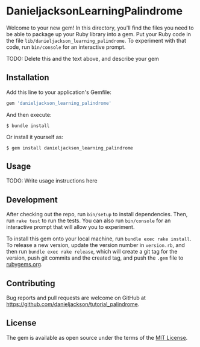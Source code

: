 # DanieljacksonLearningPalindrome

Welcome to your new gem! In this directory, you'll find the files you need to be able to package up your Ruby library into a gem. Put your Ruby code in the file `lib/danieljackson_learning_palindrome`. To experiment with that code, run `bin/console` for an interactive prompt.

TODO: Delete this and the text above, and describe your gem

## Installation

Add this line to your application's Gemfile:

```ruby
gem 'danieljackson_learning_palindrome'
```

And then execute:

    $ bundle install

Or install it yourself as:

    $ gem install danieljackson_learning_palindrome

## Usage

TODO: Write usage instructions here

## Development

After checking out the repo, run `bin/setup` to install dependencies. Then, run `rake test` to run the tests. You can also run `bin/console` for an interactive prompt that will allow you to experiment.

To install this gem onto your local machine, run `bundle exec rake install`. To release a new version, update the version number in `version.rb`, and then run `bundle exec rake release`, which will create a git tag for the version, push git commits and the created tag, and push the `.gem` file to [rubygems.org](https://rubygems.org).

## Contributing

Bug reports and pull requests are welcome on GitHub at https://github.com/danieljackson/tutorial_palindrome.

## License

The gem is available as open source under the terms of the [MIT License](https://opensource.org/licenses/MIT).
